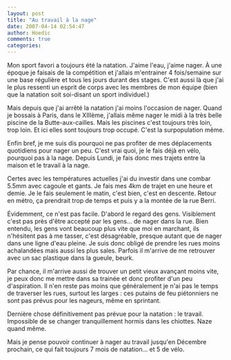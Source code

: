 ```yaml
---
layout: post
title: "Au travail à la nage"
date: 2007-04-14 02:54:47
author: Hoedic
comments: true
categories: 
---
```



Mon sport favori a toujours été la natation. J'aime l'eau, j'aime nager. À une époque je faisais de la compétition et j'allais m'entrainer 4 fois/semaine sur une base régulière et tous les jours durant des stages. C'est aussi là que j'ai le plus ressenti un esprit de corps avec les membres de mon équipe (bien que la natation soit soi-disant un sport individuel.)

Mais depuis que j'ai arrêté la natation j'ai moins l'occasion de nager. Quand je bossais à Paris, dans le XIIIème, j'allais même nager le midi à la très belle piscine de la Butte-aux-cailles. Mais les piscines c'est toujours très loin, trop loin. Et ici elles sont toujours trop occupé. C'est la surpopulation même.

Enfin bref, je me suis dis pourquoi ne pas profiter de mes déplacements quotidiens pour nager un peu. C'est vrai quoi, je le fais déjà en vélo, pourquoi pas à la nage. Depuis Lundi, je fais donc mes trajets entre la maison et le travail à la nage.

Certes avec les températures actuelles j'ai du investir dans une combar 5.5mm avec cagoule et gants. Je fais mes 4km de trajet en une heure et demie. Je le fais seulement le matin, c'est bien, c'est en descente. Retour en métro, ça prendrait trop de temps et puis y a la montée de la rue Berri.

Évidemment, ce n'est pas facile. D'abord le regard des gens. Visiblement c'est pas près d'être accepté par les gens... de nager dans la rue. Bien entendu, les gens vont beaucoup plus vite que moi en marchant, ils n'hésitent pas à me tasser, c'est désagréable, presque autant que de nager dans une ligne d'eau pleine. Je suis donc obligé de prendre les rues moins achalandées mais aussi les plus sales. Parfois il m'arrive de me retrouver avec un sac plastique dans la gueule, beurk.

Par chance, il m'arrive aussi de trouver un petit vieux avançant moins vite, je peux donc me mettre dans sa trainée et donc profiter d'un peu d'aspiration. Il n'en reste pas moins que généralement je n'ai pas le temps de traverser les rues, surtout les larges : ces putains de feu piétonniers ne sont pas prévus pour les nageurs, même en sprintant.

Dernière chose définitivement pas prévue pour la natation : le travail. Impossible de se changer tranquillement hormis dans les chiottes. Naze quand même.

Mais je pense pouvoir continuer à nager au travail jusqu'en Décembre prochain, ce qui fait toujours 7 mois de natation... et 5 de vélo.